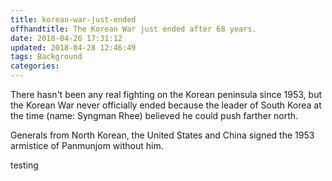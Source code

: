 ```yaml
---
title: korean-war-just-ended
offhandtitle: The Korean War just ended after 68 years.
date: 2018-04-26 17:31:12
updated: 2018-04-28 12:46:49
tags: Background
categories:
---
```


There hasn't been any real fighting on the Korean peninsula since 1953, but the Korean War never officially ended because the leader of South Korea at the time (name: Syngman Rhee) believed he could push farther north.

Generals from North Korean, the United States and China signed the 1953 armistice of Panmunjom without him.

testing
